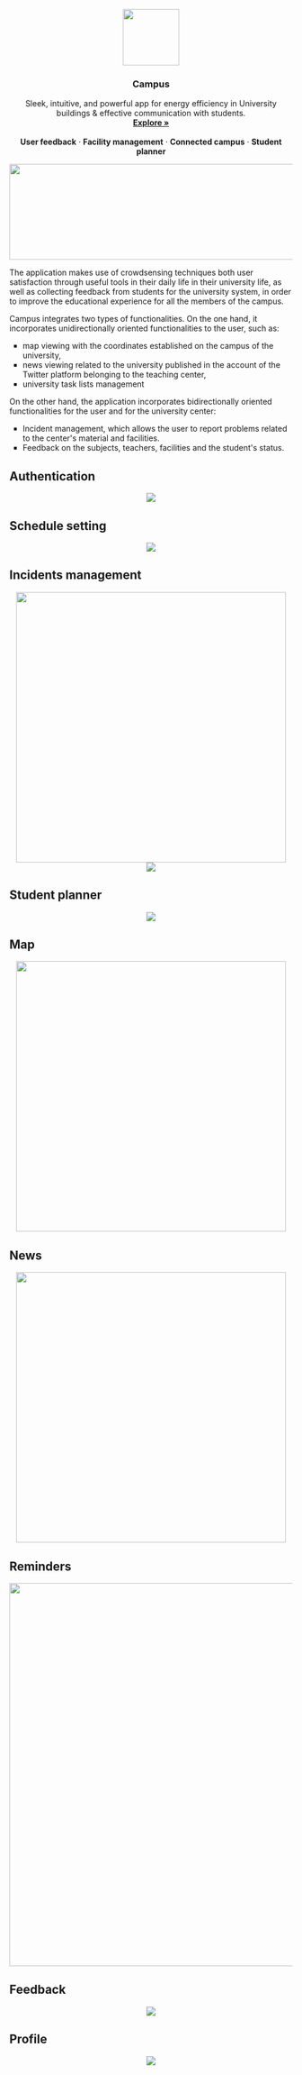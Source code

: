 <p align="center">
  <kbd>
  <img width="100" height="100" src="https://github.com/ras-haige/ETSISICrowdsensing/blob/master/app_logo.png">
  </kbd>
</p>

<h3 align="center">Campus</h3>

<p align="center">
  Sleek, intuitive, and powerful app for energy efficiency in University buildings & effective communication with students.
  <br>
  <a href="https://google.com"><strong>Explore »</strong></a>
  <br>
  <br>
  <b>User feedback</b>
  ·
  <b>Facility management</b>
  ·
  <b>Connected campus</b>
  ·
  <b>Student planner</b>
</p>

<p align="center">
  <img width="600" height="170" src="https://github.com/ras-haige/ETSISICrowdsensing/blob/master/campus_logo.png">
</p>

The application makes use of crowdsensing techniques both user satisfaction through useful tools in their daily life in their university life, as well as collecting feedback from students for the university system, in order to improve the educational experience for all the members of the campus.

Campus integrates two types of functionalities. On the one hand, it incorporates unidirectionally oriented functionalities to the user, such as:

<ul style="list-style-type:square;">
  <li>map viewing with the coordinates established on the campus of the university,</li>
  <li>news viewing related to the university published in the account of the Twitter platform belonging to the teaching center,</li>
  <li>university task lists management</li>
</ul>
  
On the other hand, the application incorporates bidirectionally oriented functionalities for the user and for the university center:

<ul style="list-style-type:square;">
    <li>Incident management, which allows the user to report problems related to the center's material and facilities.</li>
    <li>Feedback on the subjects, teachers, facilities and the student's status.</li>
</ul>


## Authentication
<div align="center">
  <img src="https://github.com/ras-haige/ETSISICrowdsensing/blob/master/Inicio correcto.png">
</div>

## Schedule setting
<div align="center">
  <img src="https://github.com/ras-haige/ETSISICrowdsensing/blob/master/Configuración de horario.png">
</div>

## Incidents management
<div align="center">
  <img width="480" src="https://github.com/ras-haige/ETSISICrowdsensing/blob/master/Consulta incidencia.png">
</div>
<div align="center">
  <img src="https://github.com/ras-haige/ETSISICrowdsensing/blob/master/Incidencia resuelta.png">
</div>

## Student planner
<div align="center">
  <img src="https://github.com/ras-haige/ETSISICrowdsensing/blob/master/Añadir evento.png">
</div>

## Map
<div align="center">
  <img width="480" src="https://github.com/ras-haige/ETSISICrowdsensing/blob/master/Mapa.png">
</div>

## News
<div align="center">
  <img  width="480" src="https://github.com/ras-haige/ETSISICrowdsensing/blob/master/Noticias.png">
</div>

## Reminders
<div align="center">
  <img  width="680" src="https://github.com/ras-haige/ETSISICrowdsensing/blob/master/Notificación 30 mins evento.png">
</div>

## Feedback
<div align="center">
  <img src="https://github.com/ras-haige/ETSISICrowdsensing/blob/master/Encuesta avanzada.png">
</div>

## Profile
<div align="center">
  <img src="https://github.com/ras-haige/ETSISICrowdsensing/blob/master/image155.png">
</div>

